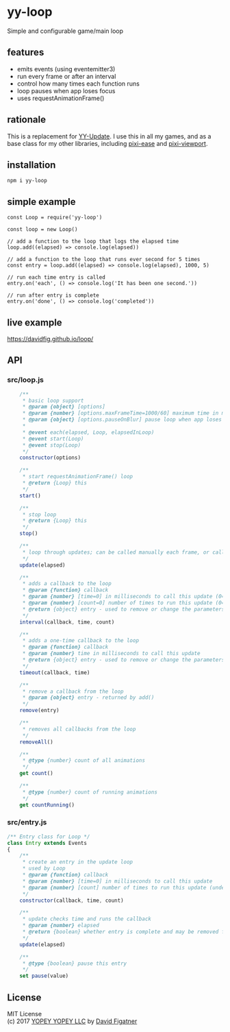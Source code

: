 # yy-loop
Simple and configurable game/main loop

## features
* emits events (using eventemitter3)
* run every frame or after an interval
* control how many times each function runs
* loop pauses when app loses focus
* uses requestAnimationFrame()

## rationale

This is a replacement for [YY-Update](https://github.com/davidfig/update). I use this in all my games, and as a base class for my other libraries, including [pixi-ease](https://github.com/davidfig/pixi-ease) and [pixi-viewport](https://github.com/davidfig/pixi-viewport).

## installation

    npm i yy-loop

## simple example

    const Loop = require('yy-loop')

    const loop = new Loop()

    // add a function to the loop that logs the elapsed time
    loop.add((elapsed) => console.log(elapsed))

    // add a function to the loop that runs ever second for 5 times
    const entry = loop.add((elapsed) => console.log(elapsed), 1000, 5)

    // run each time entry is called
    entry.on('each', () => console.log('It has been one second.'))

    // run after entry is complete
    entry.on('done', () => console.log('completed'))

## live example
https://davidfig.github.io/loop/

## API
### src/loop.js
```js
    /**
     * basic loop support
     * @param {object} [options]
     * @param {number} [options.maxFrameTime=1000/60] maximum time in milliseconds for a frame
     * @param {object} [options.pauseOnBlur] pause loop when app loses focus, start it when app regains focus
     *
     * @event each(elapsed, Loop, elapsedInLoop)
     * @event start(Loop)
     * @event stop(Loop)
     */
    constructor(options)

    /**
     * start requestAnimationFrame() loop
     * @return {Loop} this
     */
    start()

    /**
     * stop loop
     * @return {Loop} this
     */
    stop()

    /**
     * loop through updates; can be called manually each frame, or called automatically as part of start()
     */
    update(elapsed)

    /**
     * adds a callback to the loop
     * @param {function} callback
     * @param {number} [time=0] in milliseconds to call this update (0=every frame)
     * @param {number} [count=0] number of times to run this update (0=infinite)
     * @return {object} entry - used to remove or change the parameters of the update
     */
    interval(callback, time, count)

    /**
     * adds a one-time callback to the loop
     * @param {function} callback
     * @param {number} time in milliseconds to call this update
     * @return {object} entry - used to remove or change the parameters of the update
     */
    timeout(callback, time)

    /**
     * remove a callback from the loop
     * @param {object} entry - returned by add()
     */
    remove(entry)

    /**
     * removes all callbacks from the loop
     */
    removeAll()

    /**
     * @type {number} count of all animations
     */
    get count()

    /**
     * @type {number} count of running animations
     */
    get countRunning()

```
### src/entry.js
```js
/** Entry class for Loop */
class Entry extends Events
{
    /**
     * create an entry in the update loop
     * used by Loop
     * @param {function} callback
     * @param {number} [time=0] in milliseconds to call this update
     * @param {number} [count] number of times to run this update (undefined=infinite)
     */
    constructor(callback, time, count)

    /**
     * update checks time and runs the callback
     * @param {number} elapsed
     * @return {boolean} whether entry is complete and may be removed from list
     */
    update(elapsed)

    /**
     * @type {boolean} pause this entry
     */
    set pause(value)

```
## License  
MIT License  
(c) 2017 [YOPEY YOPEY LLC](https://yopeyopey.com/) by [David Figatner](https://twitter.com/yopey_yopey/)
